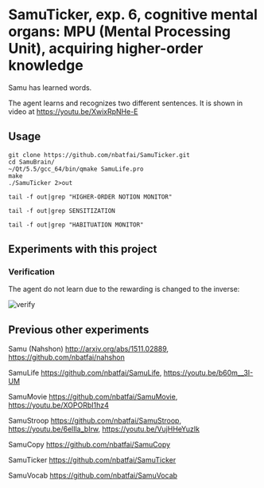# SamuTicker, exp. 6, cognitive mental organs: MPU (Mental Processing Unit), acquiring higher-order knowledge
Samu has learned words.

The agent learns and recognizes two different sentences. It is shown in video at https://youtu.be/XwixRpNHe-E

## Usage

```
git clone https://github.com/nbatfai/SamuTicker.git
cd SamuBrain/
~/Qt/5.5/gcc_64/bin/qmake SamuLife.pro
make
./SamuTicker 2>out
```

```
tail -f out|grep "HIGHER-ORDER NOTION MONITOR"
```

```
tail -f out|grep SENSITIZATION
```

```
tail -f out|grep "HABITUATION MONITOR" 
```



## Experiments with this project

### Verification

The agent do not learn due to the rewarding is changed to the inverse:

![verify](https://cloud.githubusercontent.com/assets/3148120/13195359/5f36f2bc-d7b0-11e5-96f2-afa73e44573e.png)


## Previous other experiments

Samu (Nahshon)
http://arxiv.org/abs/1511.02889,
https://github.com/nbatfai/nahshon

SamuLife
https://github.com/nbatfai/SamuLife,
https://youtu.be/b60m__3I-UM

SamuMovie
https://github.com/nbatfai/SamuMovie,
https://youtu.be/XOPORbI1hz4

SamuStroop
https://github.com/nbatfai/SamuStroop,
https://youtu.be/6elIla_bIrw,
https://youtu.be/VujHHeYuzIk

SamuCopy
https://github.com/nbatfai/SamuCopy

SamuTicker
https://github.com/nbatfai/SamuTicker

SamuVocab
https://github.com/nbatfai/SamuVocab
